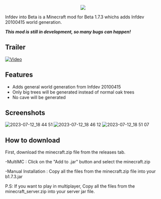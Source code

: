 <p align="center">
    <img src="https://github.com/EmpereurLeon/Infdev-into-Beta/assets/111201150/2b3ba001-a5d3-4b73-b652-8f13ccca165d">
</p>


Infdev into Beta is a Minecraft mod for Beta 1.7.3 whichs adds Infdev 20100415 world generation.


*****This mod is still in development, so many bugs can happen!*****
## Trailer

[![Video](https://img.youtube.com/vi/xMf5CzNLZbA/maxresdefault.jpg)](https://www.youtube.com/watch?v=xMf5CzNLZbA)

## Features

- Adds general world generation from Infdev 20100415
- Only big trees will be generated instead of normal oak trees
- No cave will be generated


## Screenshots
![2023-07-12_18 44 51](https://github.com/EmpereurLeon/Infdev-into-Beta/assets/111201150/a9107ede-755f-4279-993a-c36080fc2414)
![2023-07-12_18 46 12](https://github.com/EmpereurLeon/Infdev-into-Beta/assets/111201150/32922776-85cb-461d-9831-07c6a26ed35e)
![2023-07-12_18 51 07](https://github.com/EmpereurLeon/Infdev-into-Beta/assets/111201150/c7610464-a1e1-4d88-bc26-816a87e432d1)

## How to download

First, download the minecraft.zip file from the releases tab.

-MultiMC : Click on the "Add to .jar" button and select the minecraft.zip

-Manual Installation : Copy all the files from the minecraft.zip file into your b1.7.3.jar

P.S: If you want to play in multiplayer, Copy all the files from the minecraft_server.zip into your server jar file.
